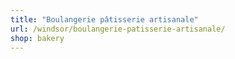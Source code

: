 ```yaml
---
title: "Boulangerie pâtisserie artisanale"
url: /windsor/boulangerie-patisserie-artisanale/
shop: bakery
---
```

